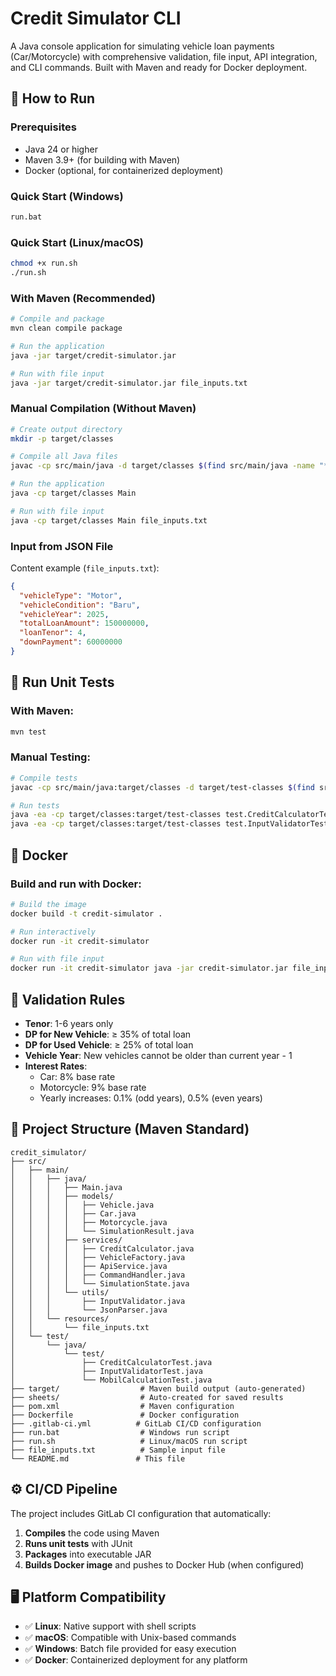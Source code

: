 # Credit Simulator CLI

A Java console application for simulating vehicle loan payments (Car/Motorcycle) with comprehensive validation, file input, API integration, and CLI commands. Built with Maven and ready for Docker deployment.

## 🚀 How to Run

### Prerequisites
- Java 24 or higher
- Maven 3.9+ (for building with Maven)
- Docker (optional, for containerized deployment)

### Quick Start (Windows)
```cmd
run.bat
```

### Quick Start (Linux/macOS)
```bash
chmod +x run.sh
./run.sh
```

### With Maven (Recommended)
```bash
# Compile and package
mvn clean compile package

# Run the application
java -jar target/credit-simulator.jar

# Run with file input
java -jar target/credit-simulator.jar file_inputs.txt
```

### Manual Compilation (Without Maven)
```bash
# Create output directory
mkdir -p target/classes

# Compile all Java files
javac -cp src/main/java -d target/classes $(find src/main/java -name "*.java")

# Run the application
java -cp target/classes Main

# Run with file input
java -cp target/classes Main file_inputs.txt
```

### Input from JSON File
Content example (`file_inputs.txt`):
```json
{
  "vehicleType": "Motor",
  "vehicleCondition": "Baru",
  "vehicleYear": 2025,
  "totalLoanAmount": 150000000,
  "loanTenor": 4,
  "downPayment": 60000000
}
```

## 🧪 Run Unit Tests

### With Maven:
```bash
mvn test
```

### Manual Testing:
```bash
# Compile tests
javac -cp src/main/java:target/classes -d target/test-classes $(find src/test/java -name "*.java")

# Run tests
java -ea -cp target/classes:target/test-classes test.CreditCalculatorTest
java -ea -cp target/classes:target/test-classes test.InputValidatorTest
```

## 🐋 Docker

### Build and run with Docker:
```bash
# Build the image
docker build -t credit-simulator .

# Run interactively
docker run -it credit-simulator

# Run with file input
docker run -it credit-simulator java -jar credit-simulator.jar file_inputs.txt
```

## 🔧 Validation Rules

- **Tenor**: 1-6 years only
- **DP for New Vehicle**: ≥ 35% of total loan
- **DP for Used Vehicle**: ≥ 25% of total loan  
- **Vehicle Year**: New vehicles cannot be older than current year - 1
- **Interest Rates**: 
  - Car: 8% base rate
  - Motorcycle: 9% base rate
  - Yearly increases: 0.1% (odd years), 0.5% (even years)

## 📁 Project Structure (Maven Standard)

```
credit_simulator/
├── src/
│   ├── main/
│   │   ├── java/
│   │   │   ├── Main.java
│   │   │   ├── models/
│   │   │   │   ├── Vehicle.java
│   │   │   │   ├── Car.java
│   │   │   │   ├── Motorcycle.java
│   │   │   │   └── SimulationResult.java
│   │   │   ├── services/
│   │   │   │   ├── CreditCalculator.java
│   │   │   │   ├── VehicleFactory.java
│   │   │   │   ├── ApiService.java
│   │   │   │   ├── CommandHandler.java
│   │   │   │   └── SimulationState.java
│   │   │   └── utils/
│   │   │       ├── InputValidator.java
│   │   │       └── JsonParser.java
│   │   └── resources/
│   │       └── file_inputs.txt
│   └── test/
│       └── java/
│           └── test/
│               ├── CreditCalculatorTest.java
│               ├── InputValidatorTest.java
│               └── MobilCalculationTest.java
├── target/                  # Maven build output (auto-generated)
├── sheets/                  # Auto-created for saved results
├── pom.xml                  # Maven configuration
├── Dockerfile               # Docker configuration
├── .gitlab-ci.yml          # GitLab CI/CD configuration
├── run.bat                  # Windows run script
├── run.sh                   # Linux/macOS run script
├── file_inputs.txt          # Sample input file
└── README.md               # This file
```

## ⚙️ CI/CD Pipeline

The project includes GitLab CI configuration that automatically:
1. **Compiles** the code using Maven
2. **Runs unit tests** with JUnit
3. **Packages** into executable JAR
4. **Builds Docker image** and pushes to Docker Hub (when configured)

## 🖥️ Platform Compatibility

- ✅ **Linux**: Native support with shell scripts
- ✅ **macOS**: Compatible with Unix-based commands  
- ✅ **Windows**: Batch file provided for easy execution
- ✅ **Docker**: Containerized deployment for any platform